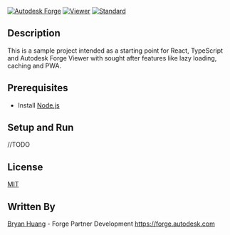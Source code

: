 [![Autodesk Forge](https://img.shields.io/badge/Autodesk-Forge-orange.svg)](http://forge.autodesk.com/)
[![Viewer](https://img.shields.io/badge/Viewer-v7-green.svg)](http://forge.autodesk.com/)
[![Standard](https://img.shields.io/badge/Standard-Style-green.svg)](https://github.com/standard/standard)

## Description

This is a sample project intended as a starting point for React, TypeScript and Autodesk Forge Viewer with sought after features like lazy loading, caching and PWA. 

## Prerequisites

- Install [Node.js](https://nodejs.org/en/download/)

## Setup and Run

//TODO

## License

[MIT](http://opensource.org/licenses/MIT)

## Written By

[Bryan Huang](https://www.linkedin.com/in/bryan-huang-1447b862) - Forge Partner Development https://forge.autodesk.com
